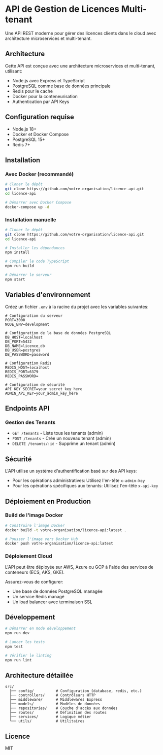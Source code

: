 # API de Gestion de Licences Multi-tenant

Une API REST moderne pour gérer des licences clients dans le cloud avec architecture microservices et multi-tenant.

## Architecture

Cette API est conçue avec une architecture microservices et multi-tenant, utilisant:

- Node.js avec Express et TypeScript
- PostgreSQL comme base de données principale
- Redis pour le cache
- Docker pour la conteneurisation
- Authentication par API Keys

## Configuration requise

- Node.js 18+
- Docker et Docker Compose
- PostgreSQL 15+
- Redis 7+

## Installation

### Avec Docker (recommandé)

```bash
# Cloner le dépôt
git clone https://github.com/votre-organisation/licence-api.git
cd licence-api

# Démarrer avec Docker Compose
docker-compose up -d
```

### Installation manuelle

```bash
# Cloner le dépôt
git clone https://github.com/votre-organisation/licence-api.git
cd licence-api

# Installer les dépendances
npm install

# Compiler le code TypeScript
npm run build

# Démarrer le serveur
npm start
```

## Variables d'environnement

Créez un fichier `.env` à la racine du projet avec les variables suivantes:

```
# Configuration du serveur
PORT=3000
NODE_ENV=development

# Configuration de la base de données PostgreSQL
DB_HOST=localhost
DB_PORT=5432
DB_NAME=licence_db
DB_USER=postgres
DB_PASSWORD=password

# Configuration Redis
REDIS_HOST=localhost
REDIS_PORT=6379
REDIS_PASSWORD=

# Configuration de sécurité
API_KEY_SECRET=your_secret_key_here
ADMIN_API_KEY=your_admin_key_here
```

## Endpoints API

### Gestion des Tenants

- `GET /tenants` - Liste tous les tenants (admin)
- `POST /tenants` - Crée un nouveau tenant (admin)
- `DELETE /tenants/:id` - Supprime un tenant (admin)

## Sécurité

L'API utilise un système d'authentification basé sur des API keys:

- Pour les opérations administratives: Utilisez l'en-tête `x-admin-key`
- Pour les opérations spécifiques aux tenants: Utilisez l'en-tête `x-api-key`

## Déploiement en Production

### Build de l'image Docker

```bash
# Construire l'image Docker
docker build -t votre-organisation/licence-api:latest .

# Pousser l'image vers Docker Hub
docker push votre-organisation/licence-api:latest
```

### Déploiement Cloud

L'API peut être déployée sur AWS, Azure ou GCP à l'aide des services de conteneurs (ECS, AKS, GKE).

Assurez-vous de configurer:
- Une base de données PostgreSQL managée
- Un service Redis managé
- Un load balancer avec terminaison SSL

## Développement

```bash
# Démarrer en mode développement
npm run dev

# Lancer les tests
npm test

# Vérifier le linting
npm run lint
```

## Architecture détaillée

```
src/
  ├── config/          # Configuration (database, redis, etc.)
  ├── controllers/     # Contrôleurs HTTP
  ├── middleware/      # Middlewares Express
  ├── models/          # Modèles de données
  ├── repositories/    # Couche d'accès aux données
  ├── routes/          # Définition des routes
  ├── services/        # Logique métier
  └── utils/           # Utilitaires
```

## Licence

MIT 